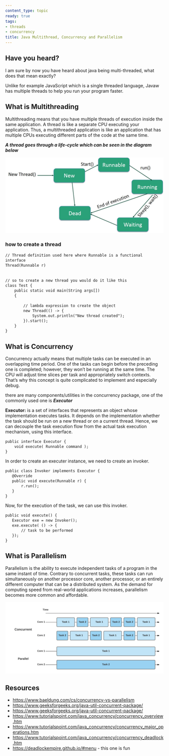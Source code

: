 ```yaml
---
content_type: topic
ready: true
tags:
- threads
- concurrency
title: Java Multithread, Concurrency and Parallelism
---
```


## Have you heard?

I am sure by now you have heard about java being multi-threaded, what does that mean exactly?

Unlike for example JavaScript which is a single threaded language, Javaw has multiple threads to help you run your program faster. 

## What is Multithreading

Multithreading means that you have multiple threads of execution inside the same application. A thread is like a separate CPU executing your application. Thus, a multithreaded application is like an application that has multiple CPUs executing different parts of the code at the same time. 

***A thread goes through a life-cycle which can be seen in the diagram below***

![thread-life-cycle](Thread_Life_Cycle.jpg)

### how to create a thread

```
// Thread definition used here where Runnable is a functional interface
Thread(Runnable r)


// so to create a new thread you would do it like this
class Test {
    public static void main(String args[])
    {
 
        // lambda expression to create the object
        new Thread(() -> {
            System.out.println("New thread created");
        }).start();
    }
}

```

## What is Concurrency

Concurrency actually means that multiple tasks can be executed in an overlapping time period. One of the tasks can begin before the preceding one is completed; however, they won’t be running at the same time. The CPU will adjust time slices per task and appropriately switch contexts. That’s why this concept is quite complicated to implement and especially debug.

there are many components/utilities in the concurrency package, one of the commonly used one is ***Executor***

**Executor:** is a set of interfaces that represents an object whose implementation executes tasks. It depends on the implementation whether the task should be run on a new thread or on a current thread. Hence, we can decouple the task execution flow from the actual task execution mechanism, using this interface.

```
public interface Executor {
    void execute( Runnable command );
}
```

In order to create an executer instance, we need to create an invoker.

```
public class Invoker implements Executor {
   @Override
   public void execute(Runnable r) {
       r.run();
   }
}
```

Now, for the execution of the task, we can use this invoker.

```
public void execute() {
   Executor exe = new Invoker();
   exe.execute( () -> {
       // task to be performed
   });
}

```

## What is Parallelism

Parallelism is the ability to execute independent tasks of a program in the same instant of time. Contrary to concurrent tasks, these tasks can run simultaneously on another processor core, another processor, or an entirely different computer that can be a distributed system. As the demand for computing speed from real-world applications increases, parallelism becomes more common and affordable.


![concurnecy-vs-parallelism](con-vs-par.webp)



## Resources
- https://www.baeldung.com/cs/concurrency-vs-parallelism
- https://www.geeksforgeeks.org/java-util-concurrent-package/
- https://www.geeksforgeeks.org/java-util-concurrent-package/
- https://www.tutorialspoint.com/java_concurrency/concurrency_overview.htm
- https://www.tutorialspoint.com/java_concurrency/concurrency_major_operations.htm
- https://www.tutorialspoint.com/java_concurrency/concurrency_deadlock.htm
- https://deadlockempire.github.io/#menu - this one is fun